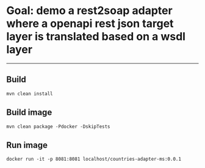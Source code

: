 # Goal: demo a rest2soap adapter where a openapi rest json target layer is translated based on a wsdl layer


---
## Build
`mvn clean install`

## Build image
`mvn clean package -Pdocker -DskipTests`

## Run image
`docker run -it -p 8081:8081 localhost/countries-adapter-ms:0.0.1`
